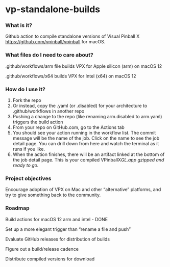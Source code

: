 <h1>vp-standalone-builds</h1>

<h3>What is it?</h3>

<p>Github action to compile standalone versions of Visual Pinball X <a href="https://github.com/vpinball/vpinball">https://github.com/vpinball/vpinball</a> for macOS.</p>

<h3>What files do I need to care about?</h3>

<p>.github/workflows/arm file builds VPX for Apple silicon (arm) on macOS 12</p>

<p>.github/workflows/x64 builds VPX for Intel (x64) on macOS 12</p>

<h3>How do I use it?</h3>

<ol>
	<li>Fork the repo </li>
	<li>Or instead, copy the .yaml (or .disabled) for your architecture to .github/workflows in another repo</li>
	<li>Pushing a change to the repo (like renaming arm.disabled to arm.yaml) triggers the build action</li>
	<li>From your repo on GitHub.com, go to the Actions tab</li>
	<li>You should see your action running in the workflow list. The commit message will be the name of the job. Click on the name to see the job detail page. You can drill down from here and watch the terminal as it runs if you like.</li>
	<li>When the action finishes, there will be an artifact linked at the bottom of the job detail page. This is your compiled VPinballX<em>GL.app gzipped and ready to go.</em></li>
</ol>

<h3>Project objectives</h3>

<p>Encourage adoption of VPX on Mac and other “alternative” platforms, and try to give something back to the community. </p>

<h3>Roadmap</h3>

<p>Build actions for macOS 12 arm and intel - DONE</p>

<p>Set up a more elegant trigger than “rename a file and push”</p>

<p>Evaluate GitHub releases for distribution of builds</p>

<p>Figure out a build/release cadence</p>

<p>Distribute compiled versions for download</p>


